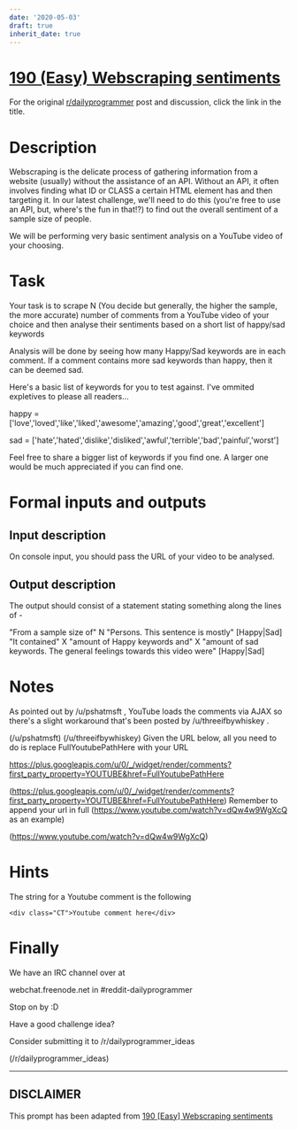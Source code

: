 ```yaml
---
date: '2020-05-03'
draft: true
inherit_date: true
---
```


# [190 (Easy) Webscraping sentiments](https://www.reddit.com/r/dailyprogrammer/comments/2nauiv/20141124_challenge_190_easy_webscraping_sentiments/)

For the original [r/dailyprogrammer](https://www.reddit.com/r/dailyprogrammer/) post and discussion, click the link in the title.

# Description
Webscraping is the delicate process of gathering information from a website (usually) without the assistance of an API. Without an API, it often involves finding what ID or CLASS a certain HTML element has and then targeting it. In our latest challenge, we'll need to do this (you're free to use an API, but, where's the fun in that!?) to find out the overall sentiment of a sample size of people.

We will be performing very basic sentiment analysis on a YouTube video of your choosing.

# Task
Your task is to scrape N (You decide but generally, the higher the sample, the more accurate) number of comments from a YouTube video of your choice and then analyse their sentiments based on a short list of happy/sad keywords

Analysis will be done by seeing how many Happy/Sad keywords are in each comment. If a comment contains more sad keywords than happy, then it can be deemed sad. 

Here's a basic list of keywords for you to test against. I've ommited expletives to please all readers...

happy = ['love','loved','like','liked','awesome','amazing','good','great','excellent']

sad = ['hate','hated','dislike','disliked','awful','terrible','bad','painful','worst'] 

Feel free to share a bigger list of keywords if you find one. A larger one would be much appreciated if you can find one.

# Formal inputs and outputs
## Input description
On console input, you should pass the URL of your video to be analysed.

## Output description
The output should consist of a statement stating something along the lines of - 

"From a sample size of" N "Persons. This sentence is mostly" [Happy|Sad] "It contained" X "amount of Happy keywords and" X "amount of sad keywords. The general feelings towards this video were" [Happy|Sad]

# Notes
As pointed out by /u/pshatmsft , YouTube loads the comments via AJAX so there's a slight workaround that's been posted by /u/threeifbywhiskey .

(/u/pshatmsft)
(/u/threeifbywhiskey)
Given the URL below, all you need to do is replace FullYoutubePathHere with your URL

https://plus.googleapis.com/u/0/_/widget/render/comments?first_party_property=YOUTUBE&href=FullYoutubePathHere

(https://plus.googleapis.com/u/0/_/widget/render/comments?first_party_property=YOUTUBE&href=FullYoutubePathHere)
Remember to append your url in full (https://www.youtube.com/watch?v=dQw4w9WgXcQ  as an example)

(https://www.youtube.com/watch?v=dQw4w9WgXcQ)
# Hints
The string for a Youtube comment is the following


```
<div class="CT">Youtube comment here</div>
```
# Finally
We have an IRC channel over at

webchat.freenode.net in #reddit-dailyprogrammer

Stop on by :D

Have a good challenge idea?

Consider submitting it to /r/dailyprogrammer_ideas

(/r/dailyprogrammer_ideas)

----
## **DISCLAIMER**
This prompt has been adapted from [190 [Easy] Webscraping sentiments](https://www.reddit.com/r/dailyprogrammer/comments/2nauiv/20141124_challenge_190_easy_webscraping_sentiments/
)
